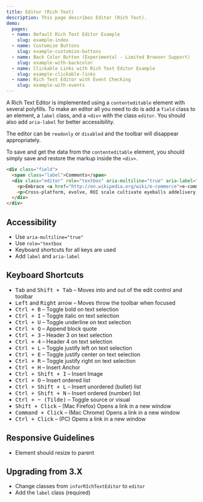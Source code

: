 ```yaml
---
title: Editor (Rich Text)
description: This page describes Editor (Rich Text).
demo:
  pages:
  - name: Default Rich Text Editor Example
    slug: example-index
  - name: Customize Buttons
    slug: example-customize-buttons
  - name: Back Color Button (Experimental - Limited Browser Support)
    slug: example-with-backcolor
  - name: Clickable Links with Rich Text Editor Example
    slug: example-clickable-links
  - name: Rich Text Editor with Event Checking
    slug: example-with-events
---
```


A Rich Text Editor is implemented using a `contenteditable` element with several polyfills. To make an editor all you need to do is add a `field` class to an element, a `label` class, and a `<div>` with the class `editor`. You should also add `aria-label` for better accessibility.

The editor can be `readonly` or `disabled` and the toolbar will disappear appropriately.

To save and get the data from the `contenteditable` element, you should simply save and restore the markup inside the `<div>`.

```html
<div class="field">
  <span class="label">Comments</span>
  <div class="editor" role="textbox" aria-multiline="true" aria-label="Comments - Type To Replace Existing Content">
    <p>Embrace <a href="http://en.wikipedia.org/wiki/e-commerce">e-commerce action-items</a>, reintermediate, ecologies paradigms wireless share life-hacks create innovative harness. Evolve solutions rich-clientAPIs synergies harness relationships virtual vertical facilitate end-to-end, wireless, evolve synergistic synergies.</p>
    <p>Cross-platform, evolve, ROI scale cultivate eyeballs addelivery, e-services content cross-platform leverage extensible viral incentivize integrateAJAX-enabled sticky evolve magnetic cultivate leverage; cutting-edge. Innovate, end-to-end podcasting, whiteboard streamline e-business social; compelling, "cross-media exploit infomediaries innovative integrate integrateAJAX-enabled." Killer interactive reinvent, cultivate widgets leverage morph.</p>
  </div>
</div>
```

## Accessibility

- Use `aria-multiline="true"`
- Use `role="textbox`
- Keyboard shortcuts for all keys are used
- Add `label` and `aria-label`

## Keyboard Shortcuts

- <kbd>Tab</kbd> and <kbd>Shift + Tab</kbd> – Moves into and out of the edit control and toolbar
- <kbd>Left</kbd> and <kbd>Right</kbd> arrow – Moves throw the toolbar when focused
- <kbd>Ctrl + B</kbd> – Toggle bold on text selection
- <kbd>Ctrl + I</kbd> – Toggle italic on text selection
- <kbd>Ctrl + U</kbd> – Toggle underline on text selection
- <kbd>Ctrl + Q</kbd> – Append block quote
- <kbd>Ctrl + 3</kbd> – Header 3 on text selection
- <kbd>Ctrl + 4</kbd> – Header 4 on text selection
- <kbd>Ctrl + L</kbd> – Toggle justify left on text selection
- <kbd>Ctrl + E</kbd> – Toggle justify center on text selection
- <kbd>Ctrl + R</kbd> – Toggle justify right on text selection
- <kbd>Ctrl + H</kbd> – Insert Anchor
- <kbd>Ctrl + Shift + I</kbd> – Insert Image
- <kbd>Ctrl + O</kbd> – Insert ordered list
- <kbd>Ctrl + Shift + L</kbd> – Insert unordered (bullet) list
- <kbd>Ctrl + Shift + N</kbd> – Insert ordered (number) list
- <kbd>Ctrl + ~ (Tilde)</kbd> – Toggle source or visual
- <kbd>Shift + Click</kbd> – (Mac Firefox) Opens a link in a new window
- <kbd>Command + Click</kbd> – (Mac Chrome) Opens a link in a new window
- <kbd>Ctrl + Click</kbd> – (PC) Opens a link in a new window

## Responsive Guidelines

- Element should resize to parent

## Upgrading from 3.X

- Change classes from `inforRIchTextEditor` to `editor`
- Add the `label` class (required)
